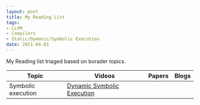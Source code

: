 ```yaml
---
layout: post
title: My Reading List
tags:
- LLVM
- Compilers
- Static/Dymanic/Symbolic Execution
date: 2021-04-01
---
```

My Reading list triaged based on borader topics.


| Topic              | Videos                                                                     | Papers | Blogs |
|--------------------|---------------------------------------------------------------------------|--------|-------|
| Symbolic execution | [Dynamic Symbolic Execution](https://www.youtube.com/watch?v=QrtGOrSrVPQ) |        |       |
